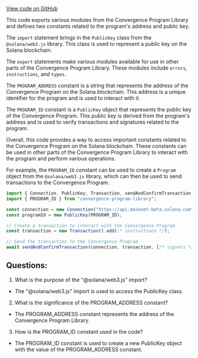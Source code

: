 [View code on GitHub](https://github.com/convergence-rfq/convergence-program-library/psyoptions-european-instrument/js/generated/index.ts)

This code exports various modules from the Convergence Program Library and defines two constants related to the program's address and public key. 

The `import` statement brings in the `PublicKey` class from the `@solana/web3.js` library. This class is used to represent a public key on the Solana blockchain. 

The `export` statements make various modules available for use in other parts of the Convergence Program Library. These modules include `errors`, `instructions`, and `types`. 

The `PROGRAM_ADDRESS` constant is a string that represents the address of the Convergence Program on the Solana blockchain. This address is a unique identifier for the program and is used to interact with it. 

The `PROGRAM_ID` constant is a `PublicKey` object that represents the public key of the Convergence Program. This public key is derived from the program's address and is used to verify transactions and signatures related to the program. 

Overall, this code provides a way to access important constants related to the Convergence Program on the Solana blockchain. These constants can be used in other parts of the Convergence Program Library to interact with the program and perform various operations. 

For example, the `PROGRAM_ID` constant can be used to create a `Program` object from the `@solana/web3.js` library, which can then be used to send transactions to the Convergence Program. 

```javascript
import { Connection, PublicKey, Transaction, sendAndConfirmTransaction } from "@solana/web3.js";
import { PROGRAM_ID } from "convergence-program-library";

const connection = new Connection("https://api.mainnet-beta.solana.com");
const programId = new PublicKey(PROGRAM_ID);

// Create a transaction to interact with the Convergence Program
const transaction = new Transaction().add(/* instructions */);

// Send the transaction to the Convergence Program
await sendAndConfirmTransaction(connection, transaction, [/* signers */], { skipPreflight: false, commitment: "singleGossip" }, programId);
```
## Questions: 
 1. What is the purpose of the "@solana/web3.js" import?
- The "@solana/web3.js" import is used to access the PublicKey class.

2. What is the significance of the PROGRAM_ADDRESS constant?
- The PROGRAM_ADDRESS constant represents the address of the Convergence Program Library.

3. How is the PROGRAM_ID constant used in the code?
- The PROGRAM_ID constant is used to create a new PublicKey object with the value of the PROGRAM_ADDRESS constant.